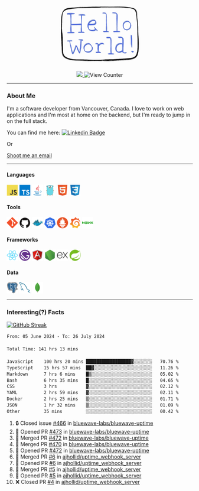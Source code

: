 <div align="center">
    <img src="./img/hello_world.webp" height="200px" width="">
    <div>
        <a href="https://www.linkedin.com/in/ajhollid">
            <img src="https://img.shields.io/badge/LinkedIn-blue"/>
        </a>
        <img src="https://komarev.com/ghpvc/?username=ajhollid&color=yellow" alt="View Counter">
    </div>
</div>

---

### About Me

I'm a software developer from Vancouver, Canada. I love to work on web applications and I'm most at home on the backend, but I'm ready to jump in on the full stack.

You can find me here: [![Linkedin Badge](https://img.shields.io/badge/-ajhollid-blue?style=flat&logo=Linkedin&logoColor=white)](https://www.linkedin.com/in/ajhollid)

Or

[Shoot me an email](mailto:ajhollid@gmail.com)

---

#### Languages

<div>
    <img src="./img/devicons/javascript-original.svg" width=30 height=30 alt="JavaScript">
    <img src="/img/devicons/typescript-original.svg" width=30 height=30 alt="TypeScript">
    <img src="./img/devicons/java-original.svg" width=30 height=30 alt="Java">
    <img src="./img/devicons/go-original.svg" width=30 height=30 alt="Golang">
    <img src="./img/devicons/html5-original.svg" width=30 height=30 alt="HTML 5">
    <img src="./img/devicons/css3-original.svg" width=30 height=30 alt="CSS 3">
</div>

#### Tools

<div>
    <img src="./img/devicons/git-original.svg" width=30 height=30 alt="Git">
    <img src="./img/devicons/github-original.svg" width=30 height=30 alt="Github">
    <img src="./img/devicons/docker-original.svg" width=30 
    height=30 alt="Docker">
    <img src="./img/devicons/kubernetes-original.svg" width=30 height=30 alt="K8">
    <img src="./img/devicons/prometheus-original.svg" width=30 height=30 alt="Prometheus">
    <img src="./img/devicons/grafana-original.svg" width=30 height=30 alt="Grafana">
    <img src="./img/devicons/nginx-original.svg" width=30 height=30 alt="Nginx">
</div>

#### Frameworks

<div>
    <img src="./img/devicons/react-original.svg" width=30 height=30 alt="React">
    <img src="./img/devicons/gatsby-original.svg" width=30 height=30 alt="Gatsby">
    <img src="./img/devicons/angularjs-original.svg" width=30 height=30 alt="AngularJS">
    <img src="./img/devicons/nodejs-original.svg" width=30 height=30 alt="NodeJS">
    <img src="./img/devicons/express-original.svg" width=30 height=30 alt="Express">
    <img src="./img/devicons/spring-original.svg" width=30 height=30 alt="Spring">
</div>

#### Data

<div>
    <img src="./img/devicons/postgresql-original.svg" width=30 height=30 alt="Postgresql">
    <img src="./img/devicons/mysql-original.svg" width=30 height=30 alt="Mysql">
    <img src="./img/devicons/mongodb-original.svg" width=30 height=30 alt="MongoDB">
</div>

---

### Interesting(?) Facts

[![GitHub Streak](http://github-readme-streak-stats.herokuapp.com?user=ajhollid)](https://git.io/streak-stats)

 <!--START_SECTION:waka-->

```txt
From: 05 June 2024 - To: 26 July 2024

Total Time: 141 hrs 13 mins

JavaScript    100 hrs 20 mins █████████████████▓░░░░░░░   70.76 %
TypeScript    15 hrs 57 mins  ██▓░░░░░░░░░░░░░░░░░░░░░░   11.26 %
Markdown      7 hrs 6 mins    █▒░░░░░░░░░░░░░░░░░░░░░░░   05.02 %
Bash          6 hrs 35 mins   █░░░░░░░░░░░░░░░░░░░░░░░░   04.65 %
CSS           3 hrs           ▓░░░░░░░░░░░░░░░░░░░░░░░░   02.12 %
YAML          2 hrs 59 mins   ▓░░░░░░░░░░░░░░░░░░░░░░░░   02.11 %
Docker        2 hrs 25 mins   ▒░░░░░░░░░░░░░░░░░░░░░░░░   01.71 %
JSON          1 hr 32 mins    ▒░░░░░░░░░░░░░░░░░░░░░░░░   01.09 %
Other         35 mins         ░░░░░░░░░░░░░░░░░░░░░░░░░   00.42 %
```

<!--END_SECTION:waka-->


<!--START_SECTION:activity-->
1. 🔒 Closed issue [#466](https://github.com/bluewave-labs/bluewave-uptime/issues/466) in [bluewave-labs/bluewave-uptime](https://github.com/bluewave-labs/bluewave-uptime)
2. 💪 Opened PR [#473](https://github.com/bluewave-labs/bluewave-uptime/pull/473) in [bluewave-labs/bluewave-uptime](https://github.com/bluewave-labs/bluewave-uptime)
3. 🎉 Merged PR [#472](https://github.com/bluewave-labs/bluewave-uptime/pull/472) in [bluewave-labs/bluewave-uptime](https://github.com/bluewave-labs/bluewave-uptime)
4. 🎉 Merged PR [#470](https://github.com/bluewave-labs/bluewave-uptime/pull/470) in [bluewave-labs/bluewave-uptime](https://github.com/bluewave-labs/bluewave-uptime)
5. 💪 Opened PR [#472](https://github.com/bluewave-labs/bluewave-uptime/pull/472) in [bluewave-labs/bluewave-uptime](https://github.com/bluewave-labs/bluewave-uptime)
6. 🎉 Merged PR [#6](https://github.com/ajhollid/uptime_webhook_server/pull/6) in [ajhollid/uptime_webhook_server](https://github.com/ajhollid/uptime_webhook_server)
7. 💪 Opened PR [#6](https://github.com/ajhollid/uptime_webhook_server/pull/6) in [ajhollid/uptime_webhook_server](https://github.com/ajhollid/uptime_webhook_server)
8. 🎉 Merged PR [#5](https://github.com/ajhollid/uptime_webhook_server/pull/5) in [ajhollid/uptime_webhook_server](https://github.com/ajhollid/uptime_webhook_server)
9. 💪 Opened PR [#5](https://github.com/ajhollid/uptime_webhook_server/pull/5) in [ajhollid/uptime_webhook_server](https://github.com/ajhollid/uptime_webhook_server)
10. ❌ Closed PR [#4](https://github.com/ajhollid/uptime_webhook_server/pull/4) in [ajhollid/uptime_webhook_server](https://github.com/ajhollid/uptime_webhook_server)
<!--END_SECTION:activity-->
